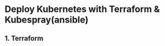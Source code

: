 # Deploy Kubernetes with Terraform & Kubespray(ansible)


## 1. Terraform

<!--stackedit_data:
eyJoaXN0b3J5IjpbNDM0OTQxODk0LC05NzQxNjM4NThdfQ==
-->